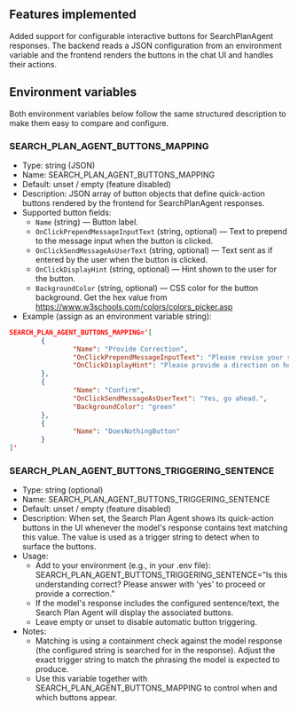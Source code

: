 ## Features implemented

Added support for configurable interactive buttons for SearchPlanAgent responses. The backend reads a JSON configuration from an environment variable and the frontend renders the buttons in the chat UI and handles their actions.

## Environment variables

Both environment variables below follow the same structured description to make them easy to compare and configure.

### SEARCH_PLAN_AGENT_BUTTONS_MAPPING
- Type: string (JSON)
- Name: SEARCH_PLAN_AGENT_BUTTONS_MAPPING
- Default: unset / empty (feature disabled)
- Description: JSON array of button objects that define quick-action buttons rendered by the frontend for SearchPlanAgent responses.
- Supported button fields:
    - `Name` (string) — Button label.
    - `OnClickPrependMessageInputText` (string, optional) — Text to prepend to the message input when the button is clicked.
    - `OnClickSendMessageAsUserText` (string, optional) — Text sent as if entered by the user when the button is clicked.
    - `OnClickDisplayHint` (string, optional) — Hint shown to the user for the button.
    - `BackgroundColor` (string, optional) — CSS color for the button background. Get the hex value from https://www.w3schools.com/colors/colors_picker.asp
- Example (assign as an environment variable string):
```json
SEARCH_PLAN_AGENT_BUTTONS_MAPPING='[
        {
                "Name": "Provide Correction",
                "OnClickPrependMessageInputText": "Please revise your search plan, in this direction: ",
                "OnClickDisplayHint": "Please provide a direction on how the current search plan can be updated."
        },
        {
                "Name": "Confirm",
                "OnClickSendMessageAsUserText": "Yes, go ahead.",
                "BackgroundColor": "green"
        },
        {
                "Name": "DoesNothingButton"
        }
]'
```

### SEARCH_PLAN_AGENT_BUTTONS_TRIGGERING_SENTENCE
- Type: string (optional)
- Name: SEARCH_PLAN_AGENT_BUTTONS_TRIGGERING_SENTENCE
- Default: unset / empty (feature disabled)
- Description: When set, the Search Plan Agent shows its quick-action buttons in the UI whenever the model's response contains text matching this value. The value is used as a trigger string to detect when to surface the buttons.
- Usage:
    - Add to your environment (e.g., in your .env file):
        SEARCH_PLAN_AGENT_BUTTONS_TRIGGERING_SENTENCE="Is this understanding correct? Please answer with 'yes' to proceed or provide a correction."
    - If the model's response includes the configured sentence/text, the Search Plan Agent will display the associated buttons.
    - Leave empty or unset to disable automatic button triggering.
- Notes:
    - Matching is using a containment check against the model response (the configured string is searched for in the response). Adjust the exact trigger string to match the phrasing the model is expected to produce.
    - Use this variable together with SEARCH_PLAN_AGENT_BUTTONS_MAPPING to control when and which buttons appear.